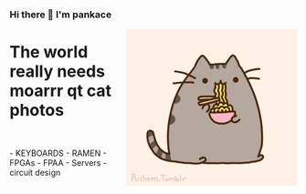 ### Hi there 👋 I'm pankace <br></p>

<img src = 'https://github.com/pankace/pankace/blob/main/images%20/pusheen2.jpg' alt = 'Ramen Pusheen1' align='right'/>

<h1>The world really needs moarrr qt cat photos</h1><br></p></p>
- KEYBOARDS
- RAMEN
- FPGAs
- FPAA
- Servers
- circuit design
